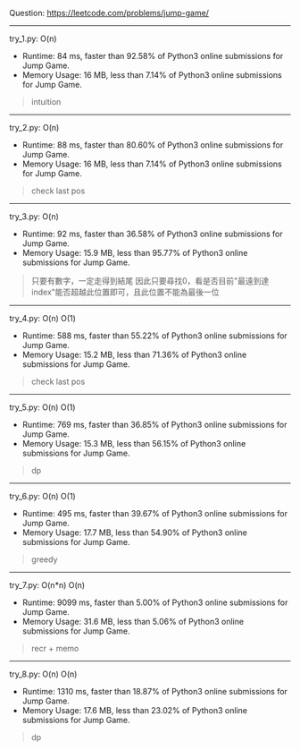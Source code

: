 Question: https://leetcode.com/problems/jump-game/

---

try_1.py: O(n)
* Runtime: 84 ms, faster than 92.58% of Python3 online submissions for Jump Game.
* Memory Usage: 16 MB, less than 7.14% of Python3 online submissions for Jump Game.

> intuition

---

try_2.py: O(n)
* Runtime: 88 ms, faster than 80.60% of Python3 online submissions for Jump Game.
* Memory Usage: 16 MB, less than 7.14% of Python3 online submissions for Jump Game.

> check last pos

---

try_3.py: O(n)
* Runtime: 92 ms, faster than 36.58% of Python3 online submissions for Jump Game.
* Memory Usage: 15.9 MB, less than 95.77% of Python3 online submissions for Jump Game.

> 只要有數字，一定走得到結尾
> 因此只要尋找0，看是否目前"最遠到達index"能否超越此位置即可，且此位置不能為最後一位

---

try_4.py: O(n) O(1)

* Runtime: 588 ms, faster than 55.22% of Python3 online submissions for Jump Game.
* Memory Usage: 15.2 MB, less than 71.36% of Python3 online submissions for Jump Game.

> check last pos

---

try_5.py: O(n) O(1)

* Runtime: 769 ms, faster than 36.85% of Python3 online submissions for Jump Game.
* Memory Usage: 15.3 MB, less than 56.15% of Python3 online submissions for Jump Game.

> dp

---

try_6.py: O(n) O(1)

* Runtime: 495 ms, faster than 39.67% of Python3 online submissions for Jump Game.
* Memory Usage: 17.7 MB, less than 54.90% of Python3 online submissions for Jump Game.

> greedy

---

try_7.py: O(n*n) O(n)

* Runtime: 9099 ms, faster than 5.00% of Python3 online submissions for Jump Game.
* Memory Usage: 31.6 MB, less than 5.06% of Python3 online submissions for Jump Game.

> recr + memo

---

try_8.py: O(n) O(n)

* Runtime: 1310 ms, faster than 18.87% of Python3 online submissions for Jump Game.
* Memory Usage: 17.6 MB, less than 23.02% of Python3 online submissions for Jump Game.

> dp
